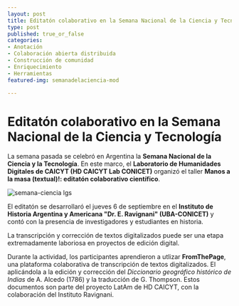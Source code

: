 ```yaml
---
layout: post
title: Editatón colaborativo en la Semana Nacional de la Ciencia y Tecnología
type: post
published: true_or_false
categories:
- Anotación
- Colaboración abierta distribuida
- Construcción de comunidad
- Enriquecimiento
- Herramientas
featured-img: semanadelaciencia-mod

---
```


# Editatón colaborativo en la Semana Nacional de la Ciencia y Tecnología

La semana pasada se celebró en Argentina la **Semana Nacional de la Ciencia y la Tecnología**. En este marco, el **Laboratorio de Humanidades Digitales de CAICYT (HD CAICYT Lab CONICET)** organizó el taller **Manos a la masa (textual)!: editatón colaborativo científico**. 

![semana-ciencia lgs](/assets/img/posts/.jpg)

El editatón se desarrollaró el jueves 6 de septiembre en el **Instituto de Historia Argentina y Americana "Dr. E. Ravignani" (UBA-CONICET)** y contó con la presencia de investigadores y estudiantes en historia. 

La transcripción y corrección de textos digitalizados puede ser una etapa extremadamente laboriosa en proyectos de edición digital. 

Durante la actividad, los participantes aprendieron a utlizar **FromThePage**, una plataforma colaborativa de transcripción de textos digitalizados. El  aplicándola a la edición y corrección del _Diccionario geográfico histórico de Indias_ de A. Alcedo (1786) y la traducción de G. Thompson. Estos documentos son parte del proyecto LatAm de HD CAICYT, con la colaboración del Instituto Ravignani.


